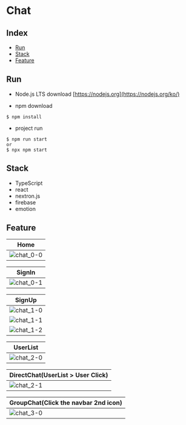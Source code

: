 # Chat

## Index

- [Run](#Run)
- [Stack](#Stack)
- [Feature](#Feature)

## Run

- Node.js LTS download
  [https://nodejs.org](https://nodejs.org/ko/)

- npm download

```
$ npm install
```

- project run

```
$ npm run start
or
$ npx npm start
```

## Stack

- TypeScript
- react
- nextron.js
- firebase
- emotion

## Feature

| Home                                                                                                               |
| ------------------------------------------------------------------------------------------------------------------ |
| ![chat_0-0](https://user-images.githubusercontent.com/90893596/218243864-eacca851-cbc4-4a50-9d41-efece87255c7.jpg) |

| SignIn                                                                                                             |
| ------------------------------------------------------------------------------------------------------------------ |
| ![chat_0-1](https://user-images.githubusercontent.com/90893596/218243908-4b2731e8-f2e6-4f85-bf50-c7373096dffc.jpg) |

| SignUp                                                                                                             |
| ------------------------------------------------------------------------------------------------------------------ |
| ![chat_1-0](https://user-images.githubusercontent.com/90893596/218243970-dc2007ff-c9e6-4a54-a9db-1e10c83a4fe2.jpg) |
| ![chat_1-1](https://user-images.githubusercontent.com/90893596/218244050-4a96fbdb-d38a-462e-8538-3b91e22633b4.jpg) |
| ![chat_1-2](https://user-images.githubusercontent.com/90893596/218244078-1d8b614b-9e36-4b2a-907f-1451c90186d5.jpg) |

| UserList                                                                                                           |
| ------------------------------------------------------------------------------------------------------------------ |
| ![chat_2-0](https://user-images.githubusercontent.com/90893596/218244130-ded294f3-62dc-4a02-8a64-d3b7688f04ed.jpg) |

| DirectChat(UserList > User Click)                                                                                  |
| ------------------------------------------------------------------------------------------------------------------ |
| ![chat_2-1](https://user-images.githubusercontent.com/90893596/218244131-be76d53c-0f0b-4436-af7a-1fd8824574d3.jpg) |

| GroupChat(Click the navbar 2nd icon)                                                                               |
| ------------------------------------------------------------------------------------------------------------------ |
| ![chat_3-0](https://user-images.githubusercontent.com/90893596/218244096-50944023-6f23-481e-ba74-7545439a9b98.jpg) |
